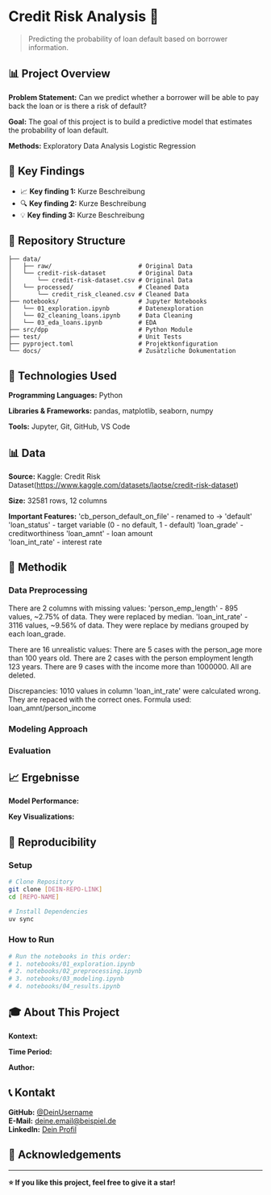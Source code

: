 # Credit Risk Analysis 🚀

> Predicting the probability of loan default based on borrower information.

## 📊 Project Overview

**Problem Statement:** 
Can we predict whether a borrower will be able to pay back the loan or is there a risk of default?

**Goal:** 
The goal of this project is to build a predictive model that estimates the probability of loan default.

**Methods:** 
Exploratory Data Analysis
Logistic Regression

## 🎯 Key Findings

- 📈 **Key finding 1:** Kurze Beschreibung
- 🔍 **Key finding 2:** Kurze Beschreibung  
- 💡 **Key finding 3:** Kurze Beschreibung

## 📁 Repository Structure

```
├── data/
│   ├── raw/                        # Original Data
│   └── credit-risk-dataset         # Original Data 
│       └── credit-risk-dataset.csv # Original Data 
│   └── processed/                  # Cleaned Data
│       └── credit_risk_cleaned.csv # Cleaned Data
├── notebooks/                      # Jupyter Notebooks
│   └── 01_exploration.ipynb        # Datenexploration
│   └── 02_cleaning_loans.ipynb     # Data Cleaning
│   └── 03_eda_loans.ipynb          # EDA
├── src/dpp                         # Python Module
├── test/                           # Unit Tests
├── pyproject.toml                  # Projektkonfiguration
└── docs/                           # Zusätzliche Dokumentation
```

## 🔧 Technologies Used

**Programming Languages:**
Python

**Libraries & Frameworks:**
pandas, matplotlib, seaborn, numpy

**Tools:**
Jupyter, Git, GitHub, VS Code

## 📊 Data

**Source:** 
Kaggle: Credit Risk Dataset(https://www.kaggle.com/datasets/laotse/credit-risk-dataset) 

**Size:** 
32581 rows, 12 columns

**Important Features:** 
'cb_person_default_on_file' - renamed to -> 'default'
'loan_status' - target variable (0 - no default, 1 - default)
'loan_grade' - creditworthiness
'loan_amnt' - loan amount                  
'loan_int_rate' - interest rate 

## 🤖 Methodik

### Data Preprocessing
There are 2 columns with missing values:
'person_emp_length' - 895 values, ~2.75% of data. They were replaced by median.
'loan_int_rate' - 3116 values, ~9.56% of data. They were replace by medians grouped by each loan_grade.

There are 16 unrealistic values:
There are 5 cases with the person_age more than 100 years old.
There are 2 cases with the person employment length 123 years. 
There are 9 cases with the income more than 1000000.
All are deleted.

Discrepancies:
1010 values in column 'loan_int_rate' were calculated wrong. They are repaced with the correct ones. Formula used: loan_amnt/person_income

### Modeling Approach  
<!-- Welche Modelle hast du getestet? -->

### Evaluation
<!-- Wie hast du die Ergebnisse bewertet? -->

## 📈 Ergebnisse

**Model Performance:**
<!-- Deine besten Metriken (Accuracy, RMSE, etc.) -->

**Key Visualizations:**
<!-- Verweis auf Key-Plots in deinen Notebooks -->

## 🚀 Reproducibility

### Setup
```bash
# Clone Repository 
git clone [DEIN-REPO-LINK]
cd [REPO-NAME]

# Install Dependencies 
uv sync
```

### How to Run
```bash
# Run the notebooks in this order:
# 1. notebooks/01_exploration.ipynb
# 2. notebooks/02_preprocessing.ipynb  
# 3. notebooks/03_modeling.ipynb
# 4. notebooks/04_results.ipynb
```


## 🎓 About This Project

**Kontext:** 
<!-- Im Rahmen welches Kurses/welcher Veranstaltung? -->

**Time Period:** 
<!-- Wann hast du das Projekt durchgeführt? -->

**Author:** 
<!-- Dein Name -->

## 📞 Kontakt

**GitHub:** [@DeinUsername](https://github.com/DeinUsername)  
**E-Mail:** deine.email@beispiel.de  
**LinkedIn:** [Dein Profil](https://linkedin.com/in/dein-profil)

## 🙏 Acknowledgements

<!-- Hier kannst du Personen oder Ressourcen erwähnen, die dir geholfen haben -->

---

**⭐ If you like this project, feel free to give it a star!**
